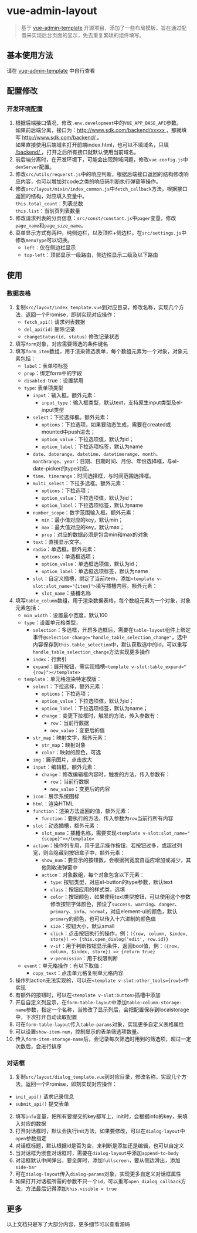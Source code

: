 # vue-admin-layout

> 基于 [vue-admin-template](https://github.com/PanJiaChen/vue-admin-template) 开源项目，添加了一些布局模板，旨在通过配置来实现后台页面的显示，免去重复繁琐的组件填写。

## 基本使用方法
请在 [vue-admin-template](https://github.com/PanJiaChen/vue-admin-template) 中自行查看

## 配置修改
### 开发环境配置
1. 根据后端接口情况，修改`.env.development`中的`VUE_APP_BASE_API`参数。  
如果前后端分离，接口为：<u>http://www.sdk.com/backend/xxxxx </u>，那就填写 <u> http://www.sdk.com/backend/ </u>。  
如果直接使用后端域名打开前端index.html，也可以不填域名，只填<u> /backend/ </u>，打开之后所有接口就默认使用当前域名。
2. 前后端分离时，在开发环境下，可能会出现跨域问题，修改`vue.config.js`中 `devServer`配置。
3. 修改`src/utils/requerst.js`中的响应判断，根据后端接口返回的结构修改响应内容，也可以增加对code之类的响应码判断执行弹窗等操作。
4. 修改`src/layout/mixin/index_common.js`中`fetch_callback`方法，根据接口返回的结构，对应填入变量中。  
`this.total_count`：列表总数  
`this.list`：当前页列表数量
5. 修改请求列表的分页信息：`src/const/constant.js`中`pager`变量，修改`page_name`和`page_size_name`。
6. 菜单显示方式有两种，纯侧边栏，以及顶栏+侧边栏。在`src/settings.js`中修改`menuType`可以切换。
   + `left`：仅在侧边栏显示
   + `top-left`：顶部显示一级路由，侧边栏显示二级及以下路由

## 使用
### 数据表格
1. 复制`src/layout/index_template.vue`到对应目录，修改名称，实现几个方法，返回一个Promise，即刻实现对应操作：
    + `fetch_api()` 请求列表数据
    + `del_api(id)` 删除记录
    + `changeStatus(id, status)` 修改记录状态
2. 填写`form`对象，对应需要筛选的条件键名
3. 填写`form_item`数组，用于渲染筛选表单，每个数组元素为一个对象，对象元素包括：
    + `label`：表单项标签
    + `prop`：绑定form中的字段
    + `disabled`: true：设置禁用
    + `type`: 表单项类型
      + `input`：输入框。额外元素：
        + `input_type`：输入框类型，默认text，支持原生input类型及el-input类型
      + `select`：下拉选择框。额外元素：
        + `options`：下拉选项，如果要动态生成，需要在created或mounted中push进去；
        + `option_value`：下拉选项值，默认为id；
        + `option_label`：下拉选项标签，默认为name
      + `date`、`daterange`、`datetime`、`datetimerange`、`month`、`monthrange`、`year`：日期、日期时间、月份、年份选择框，与el-date-picker的type对应。
      + `time`、`timerange`：时间选择框，与时间范围选择框。
      + `multi_select`：下拉多选框。额外元素：
        + `options`：下拉选项；
        + `option_value`：下拉选项值，默认为id；
        + `option_label`：下拉选项标签，默认为name
      + `number_scope`：数字范围输入框。额外元素：
        + `min`：最小值对应的key，默认min；
        + `max`：最大值对应的key，默认max；
        + `prop`：对应的数据必须是包含min和max的对象
      + `text`：直接显示文字。
      + `radio`：单选框。额外元素：
        + `options`：单选框选项；
        + `option_value`：单选框选项值，默认为id；
        + `option_label`：单选框选项标签，默认为name
      + `slot`：自定义插槽，绑定了当前item，添加`<template v-slot:slot_name="{item}">`填写插槽内容。额外元素：
        + `slot_name`：插槽名称
4. 填写`table_column`数组，用于渲染数据表格，每个数组元素为一个对象，对象元素包括：
   + `min_width`：设置最小宽度，默认100
   + `type`：设置单元格类型，
     + `selection`：多选框，开启多选框后，需要在`table-layout`组件上绑定事件`@selection-change="handle_table_selection_change"`，选中内容保存到`this.table_selection`中，默认获取选中的id，可以重写`handle_table_selection_change`方法实现更多操作
     + `index`：行索引
     + `expand`：展开按钮，需实现插槽`<template v-slot:table_expand="{row}"></template>`
   + `template`：单元格渲染特定模版：
     + `select`：下拉选择，额外元素：
       + `options`：下拉选项；
       + `option_value`：下拉选项值，默认为id；
       + `option_label`：下拉选项标签，默认为name；
       + `change`：变更下拉框时，触发的方法，传入参数有：
         + `row`：当前行数据
         + `new_value`：变更后的值
     + `str_map`：映射文字，额外元素：
       + `str_map`：映射对象
       + `color`：映射的颜色，可选
     + `img`：展示图片，点击放大
     + `input`：编辑框，额外元素：
       + `change`：修改编辑框内容时，触发的方法，传入参数有：
         + `row`：当前行数据
         + `new_value`：变更后的内容
     + `icon`：展示系统图标
     + `html`：渲染HTML
     + `function`：渲染方法返回的值，额外元素：
       + `function`：要执行的方法，传入参数为`row`当前行所有内容
     + `slot`：动态插槽，额外元素：
       + `slot_name`：插槽名称，需要实现`<template v-slot:slot_name="{scope}"></template>`
     + `action`：操作列专用，用于显示操作按钮，若按钮过多，或超过列宽，则会隐藏到按钮盒子中，额外元素：
       + `show_num`：要显示的按钮数，会根据列宽度自适应增加或减少，其他则收进弹窗中
       + `action`：对象数组，每个对象包含以下元素：
         + `type`: 按钮类型，对应el-button的type参数，默认text
         + `class`：按钮应用的样式类，选填
         + `color`：按钮颜色，如果使用text类型按钮，可以使用这个参数修改按钮字体颜色，预设了`success`、`warning`、`danger`、`primary`、`info`、`normal`，对应element-ui的颜色，默认`primary`的颜色，也可以传入十六进制的颜色值
         + `size`：按钮大小，默认small
         + `click`：点击按钮执行的操作，例：`({row, column, $index, store}) => {this.open_dialog('edit', row.id)}`
         + `v-if`：用于判断按钮显示条件，返回bool值，例：`({row, column, $index, store}) => {return true}`
         + `v-permission`：用于权限判断
   + `event`：单元格操作：有以下取值：
     + `copy_text`：点击单元格复制单元格内容
5. 操作列action无法实现的，可以在`<template v-slot:other_tools={row}>`中实现
6. 有额外的按钮时，可以在`<template v-slot:button>`插槽中添加
7. 开启自定义列显示，在`form-table-layout`中添加`table-column-storage-name`参数，指定一个名称，当修改了显示列后，会把配置保存到localstorage中，下次打开自动读取配置
8. 可在`form-table-layout`传入`table-params`对象，实现更多自定义表格属性
9. 可以设置`show-item-num`，控制显示的表单筛选项数量。
10. 传入`form-item-storage-name`后，会记录每次筛选时用到的筛选项，超过一定次数后，会进行排序

### 对话框
1. 复制`src/layout/dialog_template.vue`到对应目录，修改名称，实现几个方法，返回一个Promise，即刻实现对应操作：
  + `init_api()` 请求记录信息
  + `submit_api()` 提交表单
2. 填写`info`变量，把所有要提交的key都写上，init时，会根据info的key，来填入对应的数据
3. 打开对话框时，默认会执行init方法，如果要修改，可以在`dialog-layout`中`open`参数指定
4. 对话框标题，默认根据id是否为空，来判断是添加还是编辑，也可以自定义
5. 当对话框为嵌套对话框时，需要在`dialog-layout`中添加`append-to-body`
6. 对话框默认中间弹出，要全屏时，添加`fullscreen`，要从侧边滑出，添加`side-bar`
7. 可在`dialog-layout`传入`dialog-params`对象，实现更多自定义对话框属性
8. 如果打开对话框所需的参数不只一个`id`，可以重写`open_dialog_callback`方法，方法最后记得添加`this.visible = true`

## 更多
以上文档只是写了大部分内容，更多细节可以查看源码